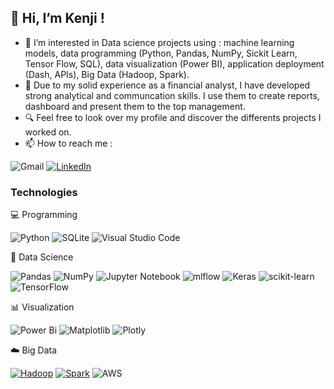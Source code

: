 ## 👋 Hi, I’m Kenji !
- 👀 I’m interested in Data science projects using :
		machine learning models,
      data programming (Python, Pandas, NumPy, Sickit Learn, Tensor Flow, SQL),
      data visualization (Power BI),
      application deployment (Dash, APIs),
      Big Data (Hadoop, Spark).
- 📒 Due to my solid experience as a financial analyst, I have developed strong analytical and communcation skills. I use them to create reports, dashboard and present them to the top management.
- 🔍 Feel free to look over my profile and discover the differents projects I worked on.
- 📫 How to reach me :
  
 ![Gmail](https://img.shields.io/badge/kenji.lamy@gmail.com-D14836?style=for-the-badge&logo=gmail&logoColor=white)
 [![LinkedIn](https://img.shields.io/badge/Kenji_Lamy-%230077B5.svg?style=for-the-badge&logo=linkedin&logoColor=white)](https://www.linkedin.com/in/kenji-lamy-36765832/)


### Technologies
💻 Programming
  
  ![Python](https://img.shields.io/badge/python-3670A0?style=for-the-badge&logo=python&logoColor=ffdd54)
  ![SQLite](https://img.shields.io/badge/sqlite-%2307405e.svg?style=for-the-badge&logo=sqlite&logoColor=white)
  ![Visual Studio Code](https://img.shields.io/badge/Visual%20Studio%20Code-0078d7.svg?style=for-the-badge&logo=visual-studio-code&logoColor=white)
  
🔬 Data Science

![Pandas](https://img.shields.io/badge/pandas-%23150458.svg?style=for-the-badge&logo=pandas&logoColor=white)
![NumPy](https://img.shields.io/badge/numpy-%23013243.svg?style=for-the-badge&logo=numpy&logoColor=white)
![Jupyter Notebook](https://img.shields.io/badge/jupyter-%23FA0F00.svg?style=for-the-badge&logo=jupyter&logoColor=white)
![mlflow](https://img.shields.io/badge/mlflow-%23d9ead3.svg?style=for-the-badge&logo=numpy&logoColor=blue)
![Keras](https://img.shields.io/badge/Keras-%23D00000.svg?style=for-the-badge&logo=Keras&logoColor=white)
![scikit-learn](https://img.shields.io/badge/scikit--learn-%23F7931E.svg?style=for-the-badge&logo=scikit-learn&logoColor=white)
![TensorFlow](https://img.shields.io/badge/TensorFlow-%23FF6F00.svg?style=for-the-badge&logo=TensorFlow&logoColor=white)

📊 Visualization

![Power Bi](https://img.shields.io/badge/power_bi-F2C811?style=for-the-badge&logo=powerbi&logoColor=black)
![Matplotlib](https://img.shields.io/badge/Matplotlib-%23ffffff.svg?style=for-the-badge&logo=Matplotlib&logoColor=black)
![Plotly](https://img.shields.io/badge/Plotly-%233F4F75.svg?style=for-the-badge&logo=plotly&logoColor=white)

☁️ Big Data
  
[![Hadoop](https://img.shields.io/badge/Hadoop-3.3.0-blue?style=flat-square&logo=apache-hadoop)](https://hadoop.apache.org/)
[![Spark](https://img.shields.io/badge/Spark-3.1.2-orange?style=flat-square&logo=apache-spark)](https://spark.apache.org/)
![AWS](https://img.shields.io/badge/AWS-%23FF9900.svg?style=for-the-badge&logo=amazon-aws&logoColor=white)





<!---
Kenkuun/Kenkuun is a ✨ special ✨ repository because its `README.md` (this file) appears on your GitHub profile.
You can click the Preview link to take a look at your changes.
--->
